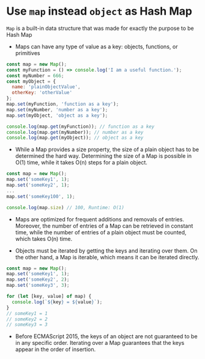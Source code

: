 # Use `map` instead `object` as Hash Map

`Map` is a built-in data structure that was made for exactly the purpose to be Hash Map

+ Maps can have any type of value as a key: objects, functions, or primitives
```js
const map = new Map();
const myFunction = () => console.log('I am a useful function.');
const myNumber = 666;
const myObject = {
  name: 'plainObjectValue',
  otherKey: 'otherValue'
};
map.set(myFunction, 'function as a key');
map.set(myNumber, 'number as a key');
map.set(myObject, 'object as a key');

console.log(map.get(myFunction)); // function as a key
console.log(map.get(myNumber)); // number as a key
console.log(map.get(myObject)); // object as a key
```

+ While a Map provides a size property, the size of a plain object has to be determined the hard way. Determining the size of a Map is possible in O(1) time, while it takes O(n) steps for a plain object.
```js
const map = new Map();
map.set('someKey1', 1);
map.set('someKey2', 1);
...
map.set('someKey100', 1);

console.log(map.size) // 100, Runtime: O(1)
```

+ Maps are optimized for frequent additions and removals of entries. Moreover, the number of entries of a Map can be retrieved in constant time, while the number of entries of a plain object must be counted, which takes O(n) time.

+ Objects must be iterated by getting the keys and iterating over them. On the other hand, a Map is iterable, which means it can be iterated directly.
```js
const map = new Map();
map.set('someKey1', 1);
map.set('someKey2', 2);
map.set('someKey3', 3);

for (let [key, value] of map) {
  console.log(`${key} = ${value}`);
}
// someKey1 = 1
// someKey2 = 2
// someKey3 = 3
```

+ Before ECMAScript 2015, the keys of an object are not guaranteed to be in any specific order. Iterating over a Map guarantees that the keys appear in the order of insertion.
